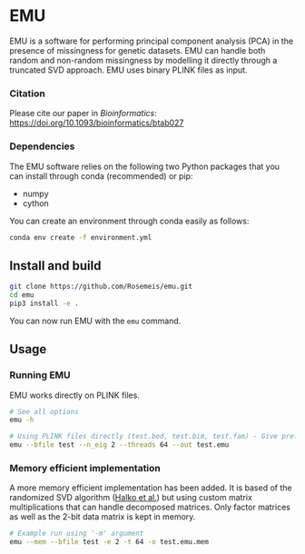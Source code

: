 # EMU
EMU is a software for performing principal component analysis (PCA) in the presence of missingness for genetic datasets. EMU can handle both random and non-random missingness by modelling it directly through a truncated SVD approach. EMU uses binary PLINK files as input.

### Citation
Please cite our paper in *Bioinformatics*: https://doi.org/10.1093/bioinformatics/btab027

### Dependencies
The EMU software relies on the following two Python packages that you can install through conda (recommended) or pip:

- numpy
- cython

You can create an environment through conda easily as follows:
```bash
conda env create -f environment.yml
```

## Install and build
```bash
git clone https://github.com/Rosemeis/emu.git
cd emu
pip3 install -e .
```

You can now run EMU with the `emu` command.

## Usage
### Running EMU
EMU works directly on PLINK files.
```bash
# See all options
emu -h

# Using PLINK files directly (test.bed, test.bim, test.fam) - Give prefix
emu --bfile test --n_eig 2 --threads 64 --out test.emu
```

### Memory efficient implementation
A more memory efficient implementation has been added. It is based of the randomized SVD algorithm ([Halko et al.](https://arxiv.org/abs/0909.4061)) but using custom matrix multiplications that can handle decomposed matrices. Only factor matrices as well as the 2-bit data matrix is kept in memory.
```bash
# Example run using '-m' argument
emu --mem --bfile test -e 2 -t 64 -o test.emu.mem
```
